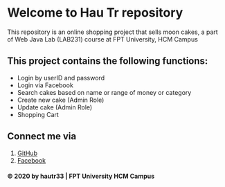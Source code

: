 # Welcome to Hau Tr repository
This repository is an online shopping project that sells moon cakes, a part of Web Java Lab (LAB231) course at FPT University, HCM Campus

## This project contains the following functions:
* Login by userID and password
* Login via Facebook
* Search cakes based on name or range of money or category
* Create new cake (Admin Role)
* Update cake (Admin Role)
* Shopping Cart

## Connect me via
1. [GitHub](https://github.com/hautr33)
2. [Facebook](https://www.facebook.com/hauttse130205)

#### © 2020 by hautr33 | FPT University HCM Campus
